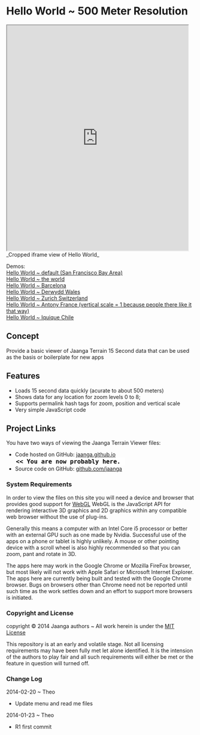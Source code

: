Hello World ~ 500 Meter Resolution
===================================================
<iframe src=http://jaanga.github.io/terrain-viewer/hello-world/r1/hello-world.html width=96% height=600px >
Visible only in HTML view here: http://jaanga.github.io/terrain-viewer/hello-world/ </iframe>  
_Cropped iframe view of Hello World_

Demos:  
[Hello World ~ default (San Francisco Bay Area)]( http://jaanga.github.io/terrain-viewer/hello-world/r1/hello-world.html )  
[Hello World ~ the world]( http://jaanga.github.io/terrain-viewer/hello-world/r1/hello-world.html#terrain/0#0#0#5 )  
[Hello World ~ Barcelona]( http://jaanga.github.io/terrain-viewer/hello-world/r1/hello-world.html#terrain-de15#64#47#10 )  
[Hello World ~ Derwydd Wales]( http://jaanga.github.io/terrain-viewer/hello-world/r1/hello-world.html#terrain-de15#62#42#15 )  
[Hello World ~ Zurich Switzerland]( http://jaanga.github.io/terrain-viewer/hello-world/r1/hello-world.html#terrain-de15#67#44#10 )  
[Hello World ~ Antony France (vertical scale = 1 because people there like it that way)]( http://jaanga.github.io/terrain-viewer/hello-world/r1/hello-world.html#terrain-de15#64#44#2 )  
[Hello World ~ Iquique Chile]( http://jaanga.github.io/terrain-viewer/hello-world/r1/hello-world.html#terrain-de15#39#71#14 )  


## Concept

Provide a basic viewer of Jaanga Terrain 15 Second data that can be used as the basis or boilerplate for new apps

## Features

- Loads 15 second data quickly (acurate to about 500 meters) 
- Shows data for any location for zoom levels 0 to 8;
- Supports permalink hash tags for zoom, position and vertical scale
- Very simple JavaScript code

## Project Links

You have two ways of viewing the Jaanga Terrain Viewer files:

* Code hosted on GitHub: [jaanga.github.io]( http://jaanga.github.io/terrain-viewer/hello-world/ "view the files as apps." ) <input value="<< You are now probably here." size=28 style="font:bold 12pt monospace;border-width:0;" >  
* Source code on GitHub: [github.com/jaanga]( https://github.com/jaanga/terrain-viewer/tree/gh-pages/hello-world/ "View the files as source code." ) <scan style=display:none ><< You are now probably here.</scan>



### System Requirements

In order to view the files on this site you will need a device and browser that provides good support for [WebGL](http://get.webgl.org/)
WebGL is the JavaScript API for rendering interactive 3D graphics and 2D graphics within any compatible web browser without the use of plug-ins. 

Generally this means a computer with an Intel Core i5 processor or better with an external GPU such as one made by Nvidia. 
Successful use of the apps on a phone or tablet is highly unlikely. 
A mouse or other pointing device with a scroll wheel is also highly recommended so that you can zoom, pant and rotate in 3D.

The apps here may work in the Google Chrome or Mozilla FireFox browser, but most likely will not work with Apple Safari or Microsoft Internet Explorer. 
The apps here are currently being built and tested with the Google Chrome browser. 
Bugs on browsers other than Chrome need not be reported until such time as the work settles down and an effort to support more browsers is initiated.



### Copyright and License
copyright &copy; 2014 Jaanga authors ~ All work herein is under the [MIT License](http://jaanga.github.io/libs/jaanga-copyright-and-mit-license.md)

This repository is at an early and volatile stage. Not all licensing requirements may have been fully met let alone identified. It is the intension of the authors to play fair and all such requirements will either be met or the feature in question will turned off.


### Change Log

2014-02-20 ~ Theo

* Update menu and read me files

2014-01-23 ~ Theo

* R1 first commit


